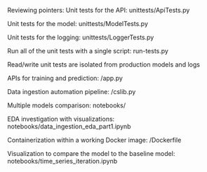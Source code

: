 Reviewing pointers:
Unit tests for the API: unittests/ApiTests.py

Unit tests for the model: unittests/ModelTests.py

Unit tests for the logging: unittests/LoggerTests.py

Run all of the unit tests with a single script: run-tests.py

Read/write unit tests are isolated from production models and logs

APIs for training and prediction: /app.py

Data ingestion automation pipeline: /cslib.py

Multiple models comparison: notebooks/

EDA investigation with visualizations: notebooks/data_ingestion_eda_part1.ipynb

Containerization within a working Docker image: /Dockerfile

Visualization to compare the model to the baseline model: notebooks/time_series_iteration.ipynb
